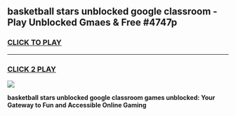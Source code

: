 
## basketball stars unblocked google classroom - Play Unblocked Gmaes & Free #4747p
<h3>
<a href="https://news.freeplayer.one?title=basketball_stars_unblocked_google_classroom&ref=03M">CLICK TO PLAY</a></h3>
<hr>

<h3>
<a href="https://news.freeplayer.one?title=basketball_stars_unblocked_google_classroom&ref=03M">CLICK 2 PLAY</a>
  
</h3>

<a href="https://news.freeplayer.one?title=basketball_stars_unblocked_google_classroom&ref=03M"><img src="https://clearcache.store/games.png"></a>


**basketball stars unblocked google classroom games unblocked: Your Gateway to Fun and Accessible Online Gaming**
